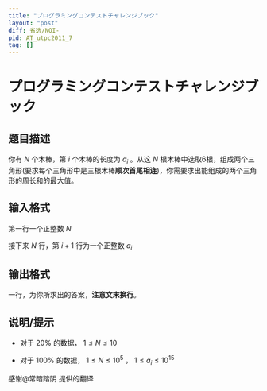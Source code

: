 ```yaml
---
title: "プログラミングコンテストチャレンジブック"
layout: "post"
diff: 省选/NOI-
pid: AT_utpc2011_7
tag: []
---
```


# プログラミングコンテストチャレンジブック

## 题目描述

你有 $N$ 个木棒，第 $i$ 个木棒的长度为 $a_{i}$ 。从这 $N$ 根木棒中选取6根，组成两个三角形(要求每个三角形中是三根木棒**顺次首尾相连**)，你需要求出能组成的两个三角形的周长和的最大值。

## 输入格式

第一行一个正整数 $N$ 

接下来 $N$ 行，第 $i+1$ 行为一个正整数 $a_{i}$

## 输出格式

一行，为你所求出的答案，**注意文末换行**。

## 说明/提示

- 对于 $20\%$ 的数据， $1 \le N \le 10$ 

- 对于 $100\%$ 的数据， $1 \le N \le 10^{5}$ ， $1 \le a_{i} \le 10^{15}$ 

感谢@常暗踏阴 提供的翻译

